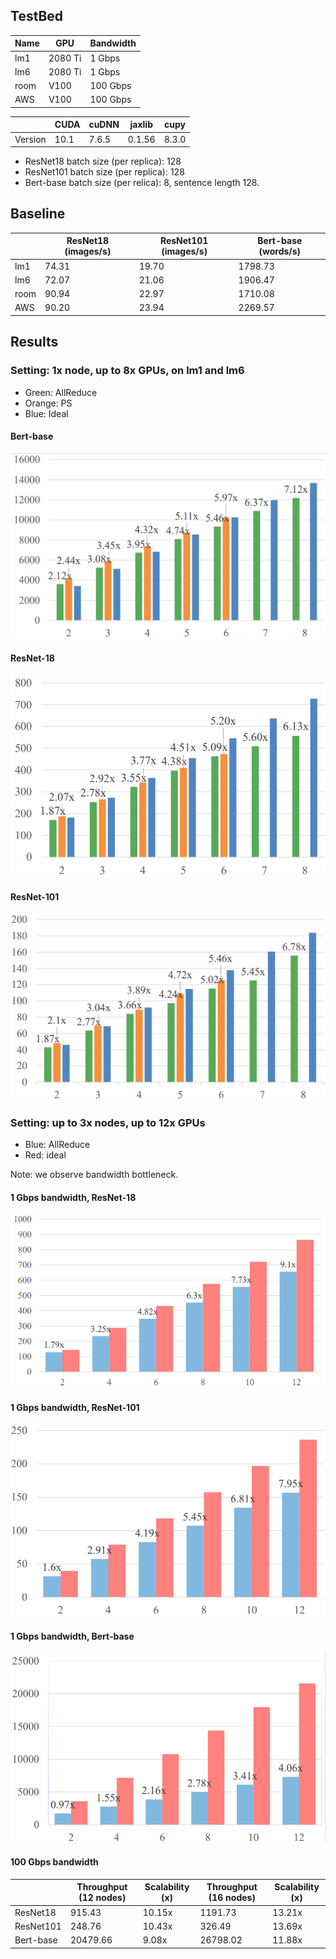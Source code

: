 ## TestBed

| Name | GPU     | Bandwidth |
|------|---------|-----------|
| lm1  | 2080 Ti | 1 Gbps    |
| lm6  | 2080 Ti | 1 Gbps    |
| room | V100    | 100 Gbps  |
| AWS  | V100    | 100 Gbps  |


|         | CUDA | cuDNN | jaxlib | cupy  |
|---------|------|-------|--------|-------|
| Version | 10.1 | 7.6.5 | 0.1.56 | 8.3.0 |


- ResNet18 batch size (per replica): 128
- ResNet101 batch size (per replica): 128
- Bert-base batch size (per relica): 8, sentence length 128.

## Baseline

|      | ResNet18 (images/s) | ResNet101 (images/s) | Bert-base (words/s) |
|------|---------------------|----------------------|---------------------|
| lm1  | 74.31               | 19.70                | 1798.73             |
| lm6  | 72.07               | 21.06                | 1906.47             |
| room | 90.94               | 22.97                | 1710.08             |
| AWS  | 90.20               | 23.94                | 2269.57             |

## Results

### Setting: 1x node, up to 8x GPUs, on lm1 and lm6

- Green: AllReduce
- Orange: PS
- Blue: Ideal

#### Bert-base
![img.png](Bert-base-1node.png)

#### ResNet-18
![img.png](resnet18-1node.png)

#### ResNet-101
![img_1.png](resnet101-1node.png)

### Setting: up to 3x nodes, up to 12x GPUs

- Blue: AllReduce
- Red: ideal

Note: we observe bandwidth bottleneck.

#### 1 Gbps bandwidth, ResNet-18
![img.png](resnet18-distributed-1gbps.png)

#### 1 Gbps bandwidth, ResNet-101
![img.png](resnet101-distributed-1gbps.png)

#### 1 Gbps bandwidth, Bert-base
![img.png](bert-base-distributed-1gbps.png)

#### 100 Gbps bandwidth
|           | Throughput (12 nodes) | Scalability (x) | Throughput (16 nodes) | Scalability (x) |
|-----------|-----------------------|-----------------|-----------------------|-----------------|
| ResNet18  | 915.43                | 10.15x          | 1191.73               | 13.21x          |
| ResNet101 | 248.76                | 10.43x          | 326.49                | 13.69x          |
| Bert-base | 20479.66              | 9.08x           | 26798.02              | 11.88x          |
